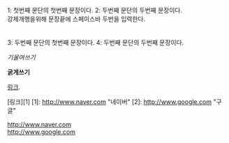 1: 첫번째 문단의 첫번째 문장이다.
2: 두번째 문단의 두번째 문장이다.  
강제개행을위해 문장끝에 스페이스바 두번을 입력한다.
</br>
</br>
</br>
3: 두번째 문단의 첫번째 문장이다.
4: 두번째 문단의 두번째 문장이다.  

*기울여쓰기*  

**굵게쓰기**  

[링크](http://example.com "링크제목").  

[링크][1]
[1]: http://www.naver.com "네이버"
[2]: http://www.google.com "구글"

<http://www.naver.com>  
<http://www.google.com>  
